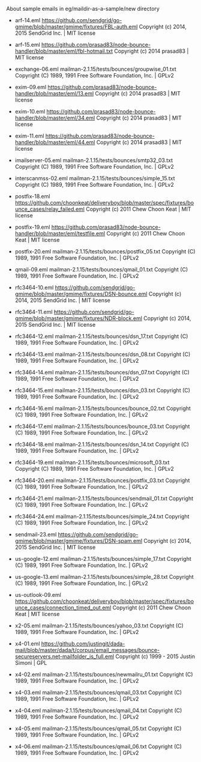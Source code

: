 
About sample emails in eg/maildir-as-a-sample/new directory

* arf-14.eml
https://github.com/sendgrid/go-gmime/blob/master/gmime/fixtures/FBL-auth.eml
Copyright (c) 2014, 2015 SendGrid Inc. | MIT license

* arf-15.eml
https://github.com/prasad83/node-bounce-handler/blob/master/eml/fbl-hotmail.txt
Copyright (c) 2014 prasad83 | MIT license

* exchange-06.eml
mailman-2.1.15/tests/bounces/groupwise_01.txt
Copyright (C) 1989, 1991 Free Software Foundation, Inc. | GPLv2

* exim-09.eml
https://github.com/prasad83/node-bounce-handler/blob/master/eml/13.eml
Copyright (c) 2014 prasad83 | MIT license

* exim-10.eml
https://github.com/prasad83/node-bounce-handler/blob/master/eml/34.eml
Copyright (c) 2014 prasad83 | MIT license

* exim-11.eml
https://github.com/prasad83/node-bounce-handler/blob/master/eml/44.eml
Copyright (c) 2014 prasad83 | MIT license

* imailserver-05.eml
mailman-2.1.15/tests/bounces/smtp32_03.txt
Copyright (C) 1989, 1991 Free Software Foundation, Inc. | GPLv2

* interscanmss-02.eml
mailman-2.1.15/tests/bounces/simple_15.txt
Copyright (C) 1989, 1991 Free Software Foundation, Inc. | GPLv2

* postfix-18.eml
https://github.com/choonkeat/deliveryboy/blob/master/spec/fixtures/bounce_cases/relay_failed.eml
Copyright (c) 2011 Chew Choon Keat | MIT license

* postfix-19.eml
https://github.com/prasad83/node-bounce-handler/blob/master/eml/testfile.eml
Copyright (c) 2011 Chew Choon Keat | MIT license

* postfix-20.eml
mailman-2.1.15/tests/bounces/postfix_05.txt
Copyright (C) 1989, 1991 Free Software Foundation, Inc. | GPLv2

* qmail-09.eml
mailman-2.1.15/tests/bounces/qmail_01.txt
Copyright (C) 1989, 1991 Free Software Foundation, Inc. | GPLv2

* rfc3464-10.eml
https://github.com/sendgrid/go-gmime/blob/master/gmime/fixtures/DSN-bounce.eml
Copyright (c) 2014, 2015 SendGrid Inc. | MIT license

* rfc3464-11.eml
https://github.com/sendgrid/go-gmime/blob/master/gmime/fixtures/NDR-block.eml
Copyright (c) 2014, 2015 SendGrid Inc. | MIT license

* rfc3464-12.eml
mailman-2.1.15/tests/bounces/dsn_17.txt
Copyright (C) 1989, 1991 Free Software Foundation, Inc. | GPLv2

* rfc3464-13.eml
mailman-2.1.15/tests/bounces/dsn_08.txt
Copyright (C) 1989, 1991 Free Software Foundation, Inc. | GPLv2

* rfc3464-14.eml
mailman-2.1.15/tests/bounces/dsn_07.txt
Copyright (C) 1989, 1991 Free Software Foundation, Inc. | GPLv2

* rfc3464-15.eml
mailman-2.1.15/tests/bounces/dsn_03.txt
Copyright (C) 1989, 1991 Free Software Foundation, Inc. | GPLv2

* rfc3464-16.eml
mailman-2.1.15/tests/bounces/bounce_02.txt
Copyright (C) 1989, 1991 Free Software Foundation, Inc. | GPLv2

* rfc3464-17.eml
mailman-2.1.15/tests/bounces/bounce_03.txt
Copyright (C) 1989, 1991 Free Software Foundation, Inc. | GPLv2

* rfc3464-18.eml
mailman-2.1.15/tests/bounces/dsn_14.txt
Copyright (C) 1989, 1991 Free Software Foundation, Inc. | GPLv2

* rfc3464-19.eml
mailman-2.1.15/tests/bounces/microsoft_03.txt
Copyright (C) 1989, 1991 Free Software Foundation, Inc. | GPLv2

* rfc3464-20.eml
mailman-2.1.15/tests/bounces/postfix_03.txt
Copyright (C) 1989, 1991 Free Software Foundation, Inc. | GPLv2

* rfc3464-21.eml
mailman-2.1.15/tests/bounces/sendmail_01.txt
Copyright (C) 1989, 1991 Free Software Foundation, Inc. | GPLv2

* rfc3464-24.eml
mailman-2.1.15/tests/bounces/simple_24.txt
Copyright (C) 1989, 1991 Free Software Foundation, Inc. | GPLv2

* sendmail-23.eml
https://github.com/sendgrid/go-gmime/blob/master/gmime/fixtures/DSN-spam.eml
Copyright (c) 2014, 2015 SendGrid Inc. | MIT license

* us-google-12.eml
mailman-2.1.15/tests/bounces/simple_17.txt
Copyright (C) 1989, 1991 Free Software Foundation, Inc. | GPLv2

* us-google-13.eml
mailman-2.1.15/tests/bounces/simple_28.txt
Copyright (C) 1989, 1991 Free Software Foundation, Inc. | GPLv2

* us-outlook-09.eml
https://github.com/choonkeat/deliveryboy/blob/master/spec/fixtures/bounce_cases/connection_timed_out.eml
Copyright (c) 2011 Chew Choon Keat | MIT license

* x2-05.eml
mailman-2.1.15/tests/bounces/yahoo_03.txt
Copyright (C) 1989, 1991 Free Software Foundation, Inc. | GPLv2

* x4-01.eml
https://github.com/justingit/dada-mail/blob/master/dada/t/corpus/email_messages/bounce-secureservers.net-mailfolder_is_full.eml
Copyright (c) 1999 - 2015 Justin Simoni | GPL

* x4-02.eml
mailman-2.1.15/tests/bounces/newmailru_01.txt
Copyright (C) 1989, 1991 Free Software Foundation, Inc. | GPLv2

* x4-03.eml
mailman-2.1.15/tests/bounces/qmail_03.txt
Copyright (C) 1989, 1991 Free Software Foundation, Inc. | GPLv2

* x4-04.eml
mailman-2.1.15/tests/bounces/qmail_04.txt
Copyright (C) 1989, 1991 Free Software Foundation, Inc. | GPLv2

* x4-05.eml
mailman-2.1.15/tests/bounces/qmail_05.txt
Copyright (C) 1989, 1991 Free Software Foundation, Inc. | GPLv2

* x4-06.eml
mailman-2.1.15/tests/bounces/qmail_06.txt
Copyright (C) 1989, 1991 Free Software Foundation, Inc. | GPLv2

